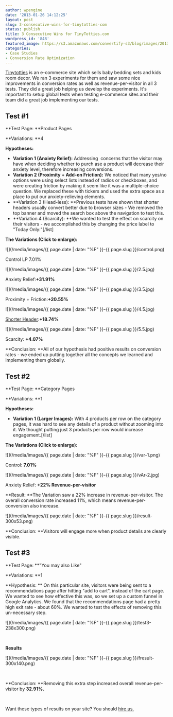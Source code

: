 ```yaml
---
author: wpengine
date: '2013-01-26 14:12:25'
layout: post
slug: 3-consecutive-wins-for-tinytotties-com
status: publish
title: 3 Consecutive Wins for TinyTotties.com
wordpress_id: '848'
featured_image: https://s3.amazonaws.com/convertify-s3/blog/images/2013/01/TinyTotties_ProductPage.png
categories:
- Case Studies
- Conversion Rate Optimization
---
```


[Tinytotties](http://tinytotties.com) is an e-commerce site which sells baby bedding sets and kids room decor. We ran 3 experiments for them and saw some nice improvements in conversion rates as well as revenue-per-visitor in all 3 tests. They did a great job helping us develop the experiments. It's important to setup global tests when testing e-commerce sites and their team did a great job implementing our tests.

## Test #1

**Test Page: **Product Pages

**Variations: **4

**Hypotheses:**

  * **Variation 1 (Anxiety Relief):** Addressing  concerns that the visitor may have when deciding whether to purch ase a product will decrease their anxiety level, therefore increasing conversions.
  * **Variation 2 (Proximity + Add-on Friction):** We noticed that many yes/no options were using select lists instead of radios or checkboxes, and were creating friction by making it seem like it was a multiple-choice question. We replaced these with tickers and used the extra space as a place to put our anxiety-relieving elements.
  * **Variation 3 (Head-less): **Previous tests have shown that shorter headers usually convert better due to browser sizes - We removed the top banner and moved the search box above the navigation to test this.
  * **Variation 4 (Scarcity): **We wanted to test the effect on scarcity on their visitors - we accomplished this by changing the price label to "Today Only:"[/list]

**The Variations (Click to enlarge):**

![](/media/images/{{ page.date | date: "%F" }}-{{ page.slug }}/control.png)

Control LP 7.01%

![](/media/images/{{ page.date | date: "%F" }}-{{ page.slug }}/2.5.jpg)

Anxiety Relief:**+31.91%**

![](/media/images/{{ page.date | date: "%F" }}-{{ page.slug }}/3.5.jpg)

Proximity + Friction:**+20.55%**

![](/media/images/{{ page.date | date: "%F" }}-{{ page.slug }}/4.5.jpg)

[Shorter Header](http://landersoptimized.com/case-studies/shorter-header-increases-conversion-rate-by-107/):**+18.74%**

![](/media/images/{{ page.date | date: "%F" }}-{{ page.slug }}/5.5.jpg)

Scarcity: **+4.07%**

**Conclusion: **All of our hypothesis had positive results on conversion rates - we ended up putting together all the concepts we learned and implementing them globally.

## Test #2

**Test Page: **Category Pages

**Variations: **1

**Hypotheses:**

  * **Variation 1 (Larger Images):** With 4 products per row on the category pages, it was hard to see any details of a product without zooming into it. We thought putting just 3 products per row would increase engagement.[/list]

**The Variations (Click to enlarge):**

![](/media/images/{{ page.date | date: "%F" }}-{{ page.slug }}/var-1.png)

Control: **7.01%**

![](/media/images/{{ page.date | date: "%F" }}-{{ page.slug }}/vAr-2.jpg)

Anxiety Relief: **+22% Revenue-per-visitor**

**Result: **The Variation saw a 22% increase in revenue-per-visitor. The overall conversion rate increased 11%, which means revenue-per-conversion also increase.

![](/media/images/{{ page.date | date: "%F" }}-{{ page.slug }}/result-300x53.png)

**Conclusion: **Visitors will engage more when product details are clearly visible.

## Test #3

**Test Page: **"You may also Like"

**Variations: **1

**Hypothesis: ** On this particular site, visitors were being sent to a recommendations page after hitting "add to cart", instead of the cart page. We wanted to see how effective this was, so we set up a custom funnel in Google Analytics. We found that the recommendations page had a pretty high exit rate - about 60%. We wanted to test the effects of removing this un-necessary step.

![](/media/images/{{ page.date | date: "%F" }}-{{ page.slug }}/test3-238x300.png)

 

**Results**

![](/media/images/{{ page.date | date: "%F" }}-{{ page.slug }}/fresult-300x140.png)

 

**Conclusion: **Removing this extra step increased overall revenue-per-visitor by **32.91%.**

 

Want these types of results on your site? You should [hire us.](http://landersoptimized.com/contact/)
